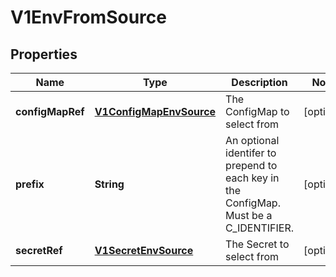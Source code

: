
# V1EnvFromSource

## Properties
Name | Type | Description | Notes
------------ | ------------- | ------------- | -------------
**configMapRef** | [**V1ConfigMapEnvSource**](V1ConfigMapEnvSource.md) | The ConfigMap to select from |  [optional]
**prefix** | **String** | An optional identifer to prepend to each key in the ConfigMap. Must be a C_IDENTIFIER. |  [optional]
**secretRef** | [**V1SecretEnvSource**](V1SecretEnvSource.md) | The Secret to select from |  [optional]



